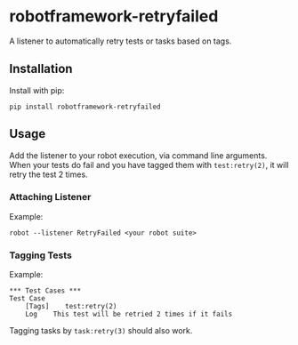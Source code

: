 # robotframework-retryfailed
A listener to automatically retry tests or tasks based on tags.


## Installation

Install with pip:

    pip install robotframework-retryfailed

## Usage

Add the listener to your robot execution, via command line arguments.
When your tests do fail and you have tagged them with `test:retry(2)`, it will retry the test 2 times. 

### Attaching Listener

Example:

    robot --listener RetryFailed <your robot suite>

### Tagging Tests

Example:

    *** Test Cases ***
    Test Case
        [Tags]    test:retry(2)
        Log    This test will be retried 2 times if it fails

Tagging tasks by `task:retry(3)` should also work.